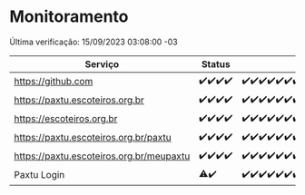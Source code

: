 # Monitoramento

Última verificação: 15/09/2023 03:08:00 -03

|Serviço|Status|Últimas 24h|
|---|---|---|
|https://github.com|<span title="2023-09-11: OK=5">✔️</span><span title="2023-09-12: OK=25">✔️</span><span title="2023-09-13: OK=31">✔️</span><span title="2023-09-14: OK=6">✔️</span>|<span title="14/09/2023 03:08:00 -03 : 200">✔️</span><span title="14/09/2023 04:06:00 -03 : 200">✔️</span><span title="14/09/2023 05:08:00 -03 : 200">✔️</span><span title="14/09/2023 06:05:00 -03 : 200">✔️</span><span title="14/09/2023 07:06:00 -03 : 200">✔️</span><span title="14/09/2023 08:03:00 -03 : 200">✔️</span><span title="14/09/2023 09:11:00 -03 : 200">✔️</span><span title="14/09/2023 10:08:00 -03 : 200">✔️</span><span title="14/09/2023 11:04:00 -03 : 200">✔️</span><span title="14/09/2023 12:06:00 -03 : 200">✔️</span><span title="14/09/2023 13:07:00 -03 : 200">✔️</span><span title="14/09/2023 14:04:00 -03 : 200">✔️</span><span title="14/09/2023 15:07:00 -03 : 200">✔️</span><span title="14/09/2023 16:02:00 -03 : 200">✔️</span><span title="14/09/2023 17:06:00 -03 : 200">✔️</span><span title="14/09/2023 18:03:00 -03 : 200">✔️</span><span title="14/09/2023 19:04:00 -03 : 200">✔️</span><span title="14/09/2023 20:05:00 -03 : 200">✔️</span><span title="14/09/2023 21:28:00 -03 : 200">✔️</span><span title="14/09/2023 22:40:00 -03 : 200">✔️</span><span title="14/09/2023 23:14:00 -03 : 200">✔️</span><span title="15/09/2023 00:06:00 -03 : 200">✔️</span><span title="15/09/2023 01:07:00 -03 : 200">✔️</span><span title="15/09/2023 02:04:00 -03 : 200">✔️</span><span title="15/09/2023 03:08:00 -03 : 200">✔️</span>|
|https://paxtu.escoteiros.org.br|<span title="2023-09-11: OK=5">✔️</span><span title="2023-09-12: OK=25">✔️</span><span title="2023-09-13: OK=31">✔️</span><span title="2023-09-14: OK=6">✔️</span>|<span title="14/09/2023 03:08:00 -03 : 200">✔️</span><span title="14/09/2023 04:06:00 -03 : 200">✔️</span><span title="14/09/2023 05:08:00 -03 : 200">✔️</span><span title="14/09/2023 06:05:00 -03 : 200">✔️</span><span title="14/09/2023 07:06:00 -03 : 200">✔️</span><span title="14/09/2023 08:03:00 -03 : 200">✔️</span><span title="14/09/2023 09:11:00 -03 : 200">✔️</span><span title="14/09/2023 10:08:00 -03 : 200">✔️</span><span title="14/09/2023 11:04:00 -03 : 200">✔️</span><span title="14/09/2023 12:06:00 -03 : 200">✔️</span><span title="14/09/2023 13:07:00 -03 : 200">✔️</span><span title="14/09/2023 14:04:00 -03 : 200">✔️</span><span title="14/09/2023 15:07:00 -03 : 200">✔️</span><span title="14/09/2023 16:02:00 -03 : 200">✔️</span><span title="14/09/2023 17:06:00 -03 : 200">✔️</span><span title="14/09/2023 18:03:00 -03 : 200">✔️</span><span title="14/09/2023 19:04:00 -03 : 200">✔️</span><span title="14/09/2023 20:05:00 -03 : 200">✔️</span><span title="14/09/2023 21:28:00 -03 : 200">✔️</span><span title="14/09/2023 22:40:00 -03 : 200">✔️</span><span title="14/09/2023 23:14:00 -03 : 200">✔️</span><span title="15/09/2023 00:06:00 -03 : 200">✔️</span><span title="15/09/2023 01:07:00 -03 : 200">✔️</span><span title="15/09/2023 02:04:00 -03 : 200">✔️</span><span title="15/09/2023 03:08:00 -03 : 200">✔️</span>|
|https://escoteiros.org.br|<span title="2023-09-11: OK=5">✔️</span><span title="2023-09-12: OK=25">✔️</span><span title="2023-09-13: OK=31">✔️</span><span title="2023-09-14: OK=6">✔️</span>|<span title="14/09/2023 03:08:00 -03 : 200">✔️</span><span title="14/09/2023 04:06:00 -03 : 200">✔️</span><span title="14/09/2023 05:08:00 -03 : 200">✔️</span><span title="14/09/2023 06:05:00 -03 : 200">✔️</span><span title="14/09/2023 07:06:00 -03 : 200">✔️</span><span title="14/09/2023 08:03:00 -03 : 200">✔️</span><span title="14/09/2023 09:11:00 -03 : 200">✔️</span><span title="14/09/2023 10:08:00 -03 : 200">✔️</span><span title="14/09/2023 11:04:00 -03 : 200">✔️</span><span title="14/09/2023 12:06:00 -03 : 200">✔️</span><span title="14/09/2023 13:07:00 -03 : 200">✔️</span><span title="14/09/2023 14:04:00 -03 : 200">✔️</span><span title="14/09/2023 15:07:00 -03 : 200">✔️</span><span title="14/09/2023 16:02:00 -03 : 200">✔️</span><span title="14/09/2023 17:06:00 -03 : 200">✔️</span><span title="14/09/2023 18:03:00 -03 : 200">✔️</span><span title="14/09/2023 19:04:00 -03 : 200">✔️</span><span title="14/09/2023 20:05:00 -03 : 200">✔️</span><span title="14/09/2023 21:28:00 -03 : 200">✔️</span><span title="14/09/2023 22:40:00 -03 : 200">✔️</span><span title="14/09/2023 23:14:00 -03 : 200">✔️</span><span title="15/09/2023 00:06:00 -03 : 200">✔️</span><span title="15/09/2023 01:07:00 -03 : 200">✔️</span><span title="15/09/2023 02:04:00 -03 : 200">✔️</span><span title="15/09/2023 03:08:00 -03 : 200">✔️</span>|
|https://paxtu.escoteiros.org.br/paxtu|<span title="2023-09-11: OK=1">✔️</span><span title="2023-09-12: OK=25">✔️</span><span title="2023-09-13: OK=31">✔️</span><span title="2023-09-14: OK=6">✔️</span>|<span title="14/09/2023 03:08:00 -03 : 200">✔️</span><span title="14/09/2023 04:06:00 -03 : 200">✔️</span><span title="14/09/2023 05:08:00 -03 : 200">✔️</span><span title="14/09/2023 06:05:00 -03 : 200">✔️</span><span title="14/09/2023 07:06:00 -03 : 200">✔️</span><span title="14/09/2023 08:03:00 -03 : 200">✔️</span><span title="14/09/2023 09:11:00 -03 : 200">✔️</span><span title="14/09/2023 10:08:00 -03 : 200">✔️</span><span title="14/09/2023 11:04:00 -03 : 200">✔️</span><span title="14/09/2023 12:06:00 -03 : 200">✔️</span><span title="14/09/2023 13:07:00 -03 : 200">✔️</span><span title="14/09/2023 14:04:00 -03 : 200">✔️</span><span title="14/09/2023 15:07:00 -03 : 200">✔️</span><span title="14/09/2023 16:02:00 -03 : 200">✔️</span><span title="14/09/2023 17:06:00 -03 : 200">✔️</span><span title="14/09/2023 18:03:00 -03 : 200">✔️</span><span title="14/09/2023 19:04:00 -03 : 200">✔️</span><span title="14/09/2023 20:05:00 -03 : 200">✔️</span><span title="14/09/2023 21:28:00 -03 : 200">✔️</span><span title="14/09/2023 22:40:00 -03 : 200">✔️</span><span title="14/09/2023 23:14:00 -03 : 200">✔️</span><span title="15/09/2023 00:06:00 -03 : 200">✔️</span><span title="15/09/2023 01:07:00 -03 : 200">✔️</span><span title="15/09/2023 02:04:00 -03 : 200">✔️</span><span title="15/09/2023 03:08:00 -03 : 200">✔️</span>|
|https://paxtu.escoteiros.org.br/meupaxtu|<span title="2023-09-11: OK=1">✔️</span><span title="2023-09-12: OK=25">✔️</span><span title="2023-09-13: OK=31">✔️</span><span title="2023-09-14: OK=6">✔️</span>|<span title="14/09/2023 03:08:00 -03 : 200">✔️</span><span title="14/09/2023 04:06:00 -03 : 200">✔️</span><span title="14/09/2023 05:08:00 -03 : 200">✔️</span><span title="14/09/2023 06:05:00 -03 : 200">✔️</span><span title="14/09/2023 07:06:00 -03 : 200">✔️</span><span title="14/09/2023 08:03:00 -03 : 200">✔️</span><span title="14/09/2023 09:11:00 -03 : 200">✔️</span><span title="14/09/2023 10:08:00 -03 : 200">✔️</span><span title="14/09/2023 11:04:00 -03 : 200">✔️</span><span title="14/09/2023 12:06:00 -03 : 200">✔️</span><span title="14/09/2023 13:07:00 -03 : 200">✔️</span><span title="14/09/2023 14:04:00 -03 : 200">✔️</span><span title="14/09/2023 15:07:00 -03 : 200">✔️</span><span title="14/09/2023 16:02:00 -03 : 200">✔️</span><span title="14/09/2023 17:06:00 -03 : 200">✔️</span><span title="14/09/2023 18:03:00 -03 : 200">✔️</span><span title="14/09/2023 19:04:00 -03 : 200">✔️</span><span title="14/09/2023 20:05:00 -03 : 200">✔️</span><span title="14/09/2023 21:28:00 -03 : 200">✔️</span><span title="14/09/2023 22:40:00 -03 : 200">✔️</span><span title="14/09/2023 23:14:00 -03 : 200">✔️</span><span title="15/09/2023 00:06:00 -03 : 200">✔️</span><span title="15/09/2023 01:07:00 -03 : 200">✔️</span><span title="15/09/2023 02:04:00 -03 : 200">✔️</span><span title="15/09/2023 03:08:00 -03 : 200">✔️</span>|
|Paxtu Login|<span title="2023-09-13: OK=24, Falhas=6">⚠️</span><span title="2023-09-14: OK=6">✔️</span>|<span title="14/09/2023 03:08:00 -03 : 200">✔️</span><span title="14/09/2023 04:06:00 -03 : 200">✔️</span><span title="14/09/2023 05:08:00 -03 : 200">✔️</span><span title="14/09/2023 06:05:00 -03 : 200">✔️</span><span title="14/09/2023 07:06:00 -03 : 200">✔️</span><span title="14/09/2023 08:03:00 -03 : 200">✔️</span><span title="14/09/2023 09:11:00 -03 : 200">✔️</span><span title="14/09/2023 10:08:00 -03 : 200">✔️</span><span title="14/09/2023 11:04:00 -03 : 200">✔️</span><span title="14/09/2023 12:06:00 -03 : 200">✔️</span><span title="14/09/2023 13:07:00 -03 : 200">✔️</span><span title="14/09/2023 14:04:00 -03 : 200">✔️</span><span title="14/09/2023 15:07:00 -03 : 200">✔️</span><span title="14/09/2023 16:02:00 -03 : 200">✔️</span><span title="14/09/2023 17:06:00 -03 : 200">✔️</span><span title="14/09/2023 18:03:00 -03 : 200">✔️</span><span title="14/09/2023 19:04:00 -03 : 200">✔️</span><span title="14/09/2023 20:05:00 -03 : 200">✔️</span><span title="14/09/2023 21:28:00 -03 : 200">✔️</span><span title="14/09/2023 22:40:00 -03 : 200">✔️</span><span title="14/09/2023 23:14:00 -03 : 200">✔️</span><span title="15/09/2023 00:06:00 -03 : 200">✔️</span><span title="15/09/2023 01:07:00 -03 : 200">✔️</span><span title="15/09/2023 02:04:00 -03 : 200">✔️</span><span title="15/09/2023 03:08:00 -03 : 200">✔️</span>|
